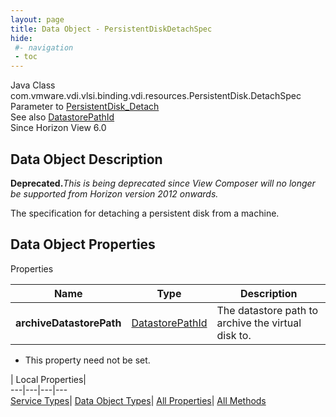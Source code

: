```yaml
---
layout: page
title: Data Object - PersistentDiskDetachSpec
hide:
 #- navigation
 - toc
---
```






Java Class
    com.vmware.vdi.vlsi.binding.vdi.resources.PersistentDisk.DetachSpec  
Parameter to
     [PersistentDisk_Detach](vdi.resources.PersistentDisk.md#detach)  
See also
     [DatastorePathId](vdi.entity.DatastorePathId.md)  
Since 
    Horizon View 6.0

## Data Object Description 

**Deprecated.**_This is being deprecated since View Composer will no longer be supported from Horizon version 2012 onwards._

The specification for detaching a persistent disk from a machine. 

## Data Object Properties

Properties

Name |  Type |  Description   
---|---|---  
**archiveDatastorePath**| [DatastorePathId](vdi.entity.DatastorePathId.md)|  The datastore path to archive the virtual disk to.   


* This property need not be set.

  
  
  
 | Local Properties|   
---|---|---|---  
[Service Types](index-mo_types.md)| [Data Object Types](index-do_types.md)| [All Properties](index-properties.md)| [All Methods](index-methods.md)  
  
  

